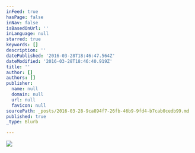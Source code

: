 ```yaml
---
inFeed: true
hasPage: false
inNav: false
isBasedOnUrl: ''
inLanguage: null
starred: true
keywords: []
description: ''
datePublished: '2016-03-28T18:46:47.564Z'
dateModified: '2016-03-28T18:46:40.919Z'
title: ''
author: []
authors: []
publisher:
  name: null
  domain: null
  url: null
  favicon: null
sourcePath: _posts/2016-03-28-9ca894f7-26fb-46b9-9fd4-b7cab0cedb99.md
published: true
_type: Blurb

---
```

![](https://the-grid-user-content.s3-us-west-2.amazonaws.com/2414a39b-97eb-4b9f-b737-f7eb00ef9352.png)